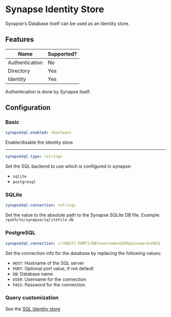 # Synapse Identity Store
Synapse's Database itself can be used as an Identity store.

## Features
|      Name      | Supported? |
|----------------|------------|
| Authentication | No         |
| Directory      | Yes        |
| Identity       | Yes        |

Authentication is done by Synapse itself.

## Configuration
### Basic
```yaml
synapseSql.enabled: <boolean>
```
Enable/disable the identity store

---

```yaml
synapseSql.type: <string>
```
Set the SQL backend to use which is configured in synapse:
- `sqlite`
- `postgresql`

### SQLite
```yaml
synapseSql.connection: <string>
```
Set the value to the absolute path to the Synapse SQLite DB file.
Example: `/path/to/synapse/sqliteFile.db`

### PostgreSQL
```yaml
synapseSql.connection: //<HOST[:PORT]/DB?username=USER&password=PASS
```
Set the connection info for the database by replacing the following values:
- `HOST`: Hostname of the SQL server
- `PORT`: Optional port value, if not default
- `DB`: Database name
- `USER`: Username for the connection
- `PASS`: Password for the connection

### Query customization
See the [SQL Identity store](sql.md)